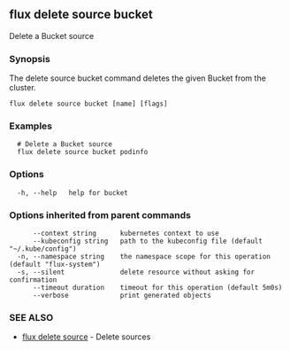 ## flux delete source bucket

Delete a Bucket source

### Synopsis

The delete source bucket command deletes the given Bucket from the cluster.

```
flux delete source bucket [name] [flags]
```

### Examples

```
  # Delete a Bucket source
  flux delete source bucket podinfo

```

### Options

```
  -h, --help   help for bucket
```

### Options inherited from parent commands

```
      --context string      kubernetes context to use
      --kubeconfig string   path to the kubeconfig file (default "~/.kube/config")
  -n, --namespace string    the namespace scope for this operation (default "flux-system")
  -s, --silent              delete resource without asking for confirmation
      --timeout duration    timeout for this operation (default 5m0s)
      --verbose             print generated objects
```

### SEE ALSO

* [flux delete source](flux_delete_source.md)	 - Delete sources

